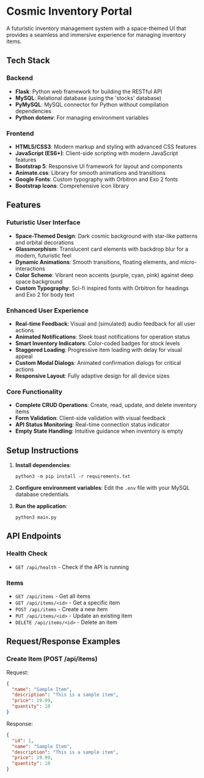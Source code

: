 # Cosmic Inventory Portal

A futuristic inventory management system with a space-themed UI that provides a seamless and immersive experience for managing inventory items.

## Tech Stack

### Backend
- **Flask**: Python web framework for building the RESTful API
- **MySQL**: Relational database (using the 'stocks' database)
- **PyMySQL**: MySQL connector for Python without compilation dependencies
- **Python dotenv**: For managing environment variables

### Frontend
- **HTML5/CSS3**: Modern markup and styling with advanced CSS features
- **JavaScript (ES6+)**: Client-side scripting with modern JavaScript features
- **Bootstrap 5**: Responsive UI framework for layout and components
- **Animate.css**: Library for smooth animations and transitions
- **Google Fonts**: Custom typography with Orbitron and Exo 2 fonts
- **Bootstrap Icons**: Comprehensive icon library

## Features

### Futuristic User Interface
- **Space-Themed Design**: Dark cosmic background with star-like patterns and orbital decorations
- **Glassmorphism**: Translucent card elements with backdrop blur for a modern, futuristic feel
- **Dynamic Animations**: Smooth transitions, floating elements, and micro-interactions
- **Color Scheme**: Vibrant neon accents (purple, cyan, pink) against deep space background
- **Custom Typography**: Sci-fi inspired fonts with Orbitron for headings and Exo 2 for body text

### Enhanced User Experience
- **Real-time Feedback**: Visual and (simulated) audio feedback for all user actions
- **Animated Notifications**: Sleek toast notifications for operation status
- **Smart Inventory Indicators**: Color-coded badges for stock levels
- **Staggered Loading**: Progressive item loading with delay for visual appeal
- **Custom Modal Dialogs**: Animated confirmation dialogs for critical actions
- **Responsive Layout**: Fully adaptive design for all device sizes

### Core Functionality
- **Complete CRUD Operations**: Create, read, update, and delete inventory items
- **Form Validation**: Client-side validation with visual feedback
- **API Status Monitoring**: Real-time connection status indicator
- **Empty State Handling**: Intuitive guidance when inventory is empty

## Setup Instructions

1. **Install dependencies**:
   ```
   python3 -m pip install -r requirements.txt
   ```

2. **Configure environment variables**:
   Edit the `.env` file with your MySQL database credentials.

3. **Run the application**:
   ```
   python3 main.py
   ```

## API Endpoints

### Health Check
- `GET /api/health` - Check if the API is running

### Items
- `GET /api/items` - Get all items
- `GET /api/items/<id>` - Get a specific item
- `POST /api/items` - Create a new item
- `PUT /api/items/<id>` - Update an existing item
- `DELETE /api/items/<id>` - Delete an item

## Request/Response Examples

### Create Item (POST /api/items)
Request:
```json
{
  "name": "Sample Item",
  "description": "This is a sample item",
  "price": 19.99,
  "quantity": 10
}
```

Response:
```json
{
  "id": 1,
  "name": "Sample Item",
  "description": "This is a sample item",
  "price": 19.99,
  "quantity": 10
}
```
